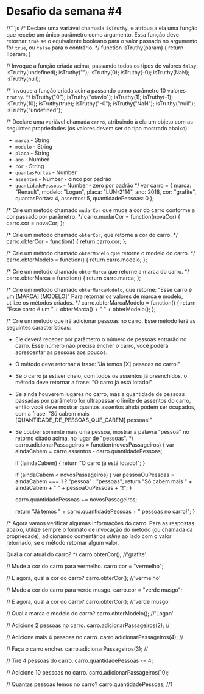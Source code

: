 # Desafio da semana #4

//```js
/*
Declare uma variável chamada `isTruthy`, e atribua a ela uma função que recebe
um único parâmetro como argumento. Essa função deve retornar `true` se o
equivalente booleano para o valor passado no argumento for `true`, ou `false`
para o contrário.
*/
function isTruthy(param) {
	return !!param;
}

// Invoque a função criada acima, passando todos os tipos de valores `falsy`.
isTruthy(undefined);
isTruthy("");
isTruthy(0);
isTruthy(-0);
isTruthy(NaN);
isTruthy(null);

/*
Invoque a função criada acima passando como parâmetro 10 valores `truthy`.
*/
isTruthy("0");
isTruthy("otavio");
isTruthy(1);
isTruthy(-1);
isTruthy(10);
isTruthy(true);
isTruthy("-0");
isTruthy("NaN");
isTruthy("null");
isTruthy("undefined");

/*
Declare uma variável chamada `carro`, atribuindo à ela um objeto com as
seguintes propriedades (os valores devem ser do tipo mostrado abaixo):
- `marca` - String
- `modelo` - String
- `placa` - String
- `ano` - Number
- `cor` - String
- `quantasPortas` - Number
- `assentos` - Number - cinco por padrão
- `quantidadePessoas` - Number - zero por padrão
*/
var carro = {
	marca: "Renault",
	modelo: "Logan",
	placa: "LUN-2114",
	ano: 2018,
	cor: "grafite",
	quantasPortas: 4,
	assentos: 5,
	quantidadePessoas: 0
};

/*
Crie um método chamado `mudarCor` que mude a cor do carro conforme a cor
passado por parâmetro.
*/
carro.mudarCor = function(novaCor) {
	carro.cor = novaCor;
};

/*
Crie um método chamado `obterCor`, que retorne a cor do carro.
*/
carro.obterCor = function() {
	return carro.cor;
};

/*
Crie um método chamado `obterModelo` que retorne o modelo do carro.
*/
carro.obterModelo = function() {
	return carro.modelo;
};

/*
Crie um método chamado `obterMarca` que retorne a marca do carro.
*/
carro.obterMarca = function() {
	return carro.marca;
};

/*
Crie um método chamado `obterMarcaModelo`, que retorne:
"Esse carro é um [MARCA] [MODELO]"
Para retornar os valores de marca e modelo, utilize os métodos criados.
*/
carro.obterMarcaModelo = function() {
	return "Esse carro é um " + obterMarca() + " " + obterModelo();
};

/*
Crie um método que irá adicionar pessoas no carro. Esse método terá as
seguintes características:
- Ele deverá receber por parâmetro o número de pessoas entrarão no carro. Esse
número não precisa encher o carro, você poderá acrescentar as pessoas aos
poucos.
- O método deve retornar a frase: "Já temos [X] pessoas no carro!"
- Se o carro já estiver cheio, com todos os assentos já preenchidos, o método
deve retornar a frase: "O carro já está lotado!"
- Se ainda houverem lugares no carro, mas a quantidade de pessoas passadas por
parâmetro for ultrapassar o limite de assentos do carro, então você deve
mostrar quantos assentos ainda podem ser ocupados, com a frase:
"Só cabem mais [QUANTIDADE_DE_PESSOAS_QUE_CABEM] pessoas!"
- Se couber somente mais uma pessoa, mostrar a palavra "pessoa" no retorno
citado acima, no lugar de "pessoas".
*/
carro.adicionarPassageiros = function(novosPassageiros) {
	var aindaCabem = carro.assentos - carro.quantidadePessoas;

	if (!aindaCabem) {
		return "O carro já está lotado!";
	}

	if (aindaCabem < novosPassageiros) {
		var pessoaOuPessoas = aindaCabem === 1 ? "pessoa" : "pessoas";
		return "Só cabem mais " + aindaCabem + " " + pessoaOuPessoas + "!";
	}

	carro.quantidadePessoas += novosPassageiros;

	return "Já temos " + carro.quantidadePessoas + " pessoas no carro!";
}

/*
Agora vamos verificar algumas informações do carro. Para as respostas abaixo,
utilize sempre o formato de invocação do método (ou chamada da propriedade),
adicionando comentários _inline_ ao lado com o valor retornado, se o método
retornar algum valor.

Qual a cor atual do carro?
*/
carro.obterCor(); //'grafite'

// Mude a cor do carro para vermelho.
carro.cor = "vermelho";

// E agora, qual a cor do carro?
carro.obterCor(); //'vermelho'

// Mude a cor do carro para verde musgo.
carro.cor = "verde musgo";

// E agora, qual a cor do carro?
carro.obterCor(); //'verde musgo'

// Qual a marca e modelo do carro?
carro.obterModelo(); //'Logan'

// Adicione 2 pessoas no carro.
carro.adicionarPassageiros(2); //

// Adicione mais 4 pessoas no carro.
carro.adicionarPassageiros(4); //

// Faça o carro encher.
carro.adicionarPassageiros(3); //

// Tire 4 pessoas do carro.
carro.quantidadePessoas -= 4;

// Adicione 10 pessoas no carro.
carro.adicionarPassageiros(10);

// Quantas pessoas temos no carro?
carro.quantidadePessoas; //1
```
